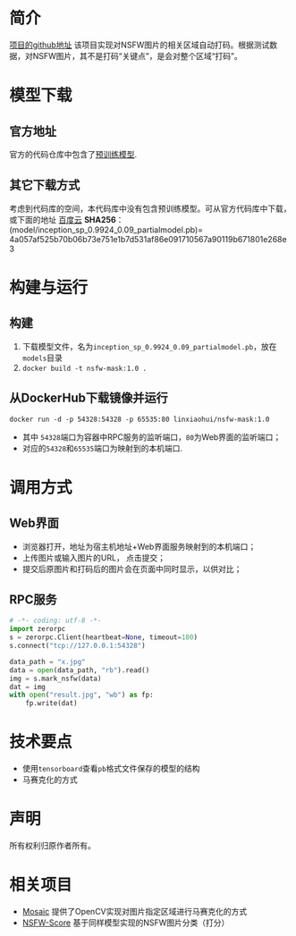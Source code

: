 # 简介
[项目的github地址](https://github.com/1093842024/anti-deepnude)
该项目实现对NSFW图片的相关区域自动打码。根据测试数据，对NSFW图片，其不是打码“关键点”，是会对整个区域“打码”。

# 模型下载
## 官方地址
官方的代码仓库中包含了[预训练模型](https://github.com/1093842024/anti-deepnude/blob/master/weights/inception_sp_0.9924_0.09_partialmodel.pb). 

## 其它下载方式
考虑到代码库的空间，本代码库中没有包含预训练模型。可从官方代码库中下载，或下面的地址
[百度云]()
**SHA256**： (model/inception_sp_0.9924_0.09_partialmodel.pb)= 4a057af525b70b06b73e751e1b7d531af86e091710567a90119b671801e268e3

# 构建与运行
## 构建
   1. 下载模型文件，名为`inception_sp_0.9924_0.09_partialmodel.pb`，放在`models`目录
   2. `docker build -t nsfw-mask:1.0 .`

## 从DockerHub下载镜像并运行
   `docker run -d -p 54328:54328 -p 65535:80 linxiaohui/nsfw-mask:1.0`
   * 其中 `54328`端口为容器中RPC服务的监听端口，`80`为Web界面的监听端口；
   * 对应的`54328`和`65535`端口为映射到的本机端口.

# 调用方式
## Web界面
   * 浏览器打开，地址为宿主机地址+Web界面服务映射到的本机端口；
   * 上传图片或输入图片的URL， 点击提交；
   * 提交后原图片和打码后的图片会在页面中同时显示，以供对比；

## RPC服务
```python
# -*- coding: utf-8 -*-
import zerorpc
s = zerorpc.Client(heartbeat=None, timeout=180)
s.connect("tcp://127.0.0.1:54328")

data_path = "x.jpg"
data = open(data_path, "rb").read()
img = s.mark_nsfw(data)
dat = img
with open("result.jpg", "wb") as fp:
    fp.write(dat)
```

# 技术要点
   * 使用`tensorboard`查看`pb`格式文件保存的模型的结构
   * 马赛克化的方式

# 声明
所有权利归原作者所有。

# 相关项目
   * [Mosaic](../Mosaic) 提供了OpenCV实现对图片指定区域进行马赛克化的方式
   * [NSFW-Score](../NSFW-Score) 基于同样模型实现的NSFW图片分类（打分）

